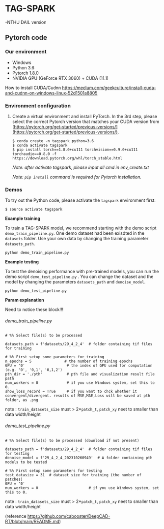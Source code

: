 # TAG-SPARK
-NTHU DAIL version

## Pytorch code

### Our environment 

* Windows 
* Python 3.6
* Pytorch 1.8.0
* NVIDIA GPU (GeForce RTX 3060) + CUDA (11.1)

How to install CUDA/Cudnn
https://medium.com/geekculture/install-cuda-and-cudnn-on-windows-linux-52d1501a8805

### Environment configuration

1. Create a virtual environment and install PyTorch. In the 3rd step, please select the correct Pytorch version that matches your CUDA version from [https://pytorch.org/get-started/previous-versions/](https://pytorch.org/get-started/previous-versions/). 

   ```
   $ conda create -n tagspark python=3.6
   $ conda activate tagspark
   $ pip install torch==1.8.0+cu111 torchvision==0.9.0+cu111 torchaudio==0.8.0 -f https://download.pytorch.org/whl/torch_stable.html

   ```
      *Note:  after activate tagspark, please input all cmd in env_create.txt*
   
      *Note:  `pip install` command is required for Pytorch installation.*
  
### Demos

To try out the Python code, please activate the `tagspark` environment first:

```
$ source activate tagspark
```

**Example training**

To train a TAG-SPARK model, we recommend starting with the demo script `demo_train_pipeline.py`. One demo dataset had been exisdted in the `datasets` folder. Use your own data by changing the training parameter `datasets_path`. 

```
python demo_train_pipeline.py
```

**Example testing**

To test the denoising performance with pre-trained models, you can run the demo script `demo_test_pipeline.py` .  You can change the dataset and the model by changing the parameters `datasets_path` and `denoise_model`.

```
python demo_test_pipeline.py
```

**Param explanation**

Need to notice these block!!!

###### demo_train_pipeline.py

```python=18
# %% Select file(s) to be processed

datasets_path = f'datasets/29_4_2_4'  # folder containing tif files for training

# %% First setup some parameters for training
n_epochs = 5               # the number of training epochs
GPU = '0'                   # the index of GPU used for computation (e.g. '0', '0,1', '0,1,2')
pth_dir = './pth'           # pth file and visualization result file path
num_workers = 0             # if you use Windows system, set this to 0.
show_loss_record = True     # if you want to chck whether it convergent/divergent. results of MSE,MAE,Loss will be saved at pth folder, as .png
```
note : `train_datasets_size` must > 2*`patch_t`, `patch_xy` neet to smaller than data width/height


###### demo_test_pipeline.py

```python=16
# %% Select file(s) to be processed (download if not present)

datasets_path = f'datasets/29_4_2_4'  # folder containing tif files for testing
denoise_model = f'29_4_2_4_202310260949'  # A folder containing pth models to be tested

# %% First setup some parameters for testing
test_datasize = 31  # dataset size for training (the number of patches)
GPU = '0'
num_workers = 0                       # if you use Windows system, set this to 0.   
```
note : `train_datasets_size` must > 2*`patch_t`, `patch_xy` neet to smaller than data width/height


(reference https://github.com/cabooster/DeepCAD-RT/blob/main/README.md)
